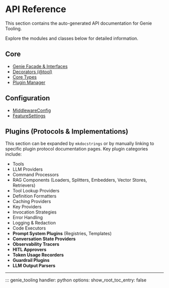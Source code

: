 # API Reference

This section contains the auto-generated API documentation for Genie Tooling.

Explore the modules and classes below for detailed information.

## Core

*   [Genie Facade & Interfaces](genie_facade.md)
*   [Decorators (@tool)](decorators.md)
*   [Core Types](core_types.md) 
*   [Plugin Manager](plugin_manager.md)

## Configuration

*   [MiddlewareConfig](config_models.md)
*   [FeatureSettings](config_features.md)

## Plugins (Protocols & Implementations)
This section can be expanded by `mkdocstrings` or by manually linking to specific plugin protocol documentation pages. Key plugin categories include:
*   Tools
*   LLM Providers
*   Command Processors
*   RAG Components (Loaders, Splitters, Embedders, Vector Stores, Retrievers)
*   Tool Lookup Providers
*   Definition Formatters
*   Caching Providers
*   Key Providers
*   Invocation Strategies
*   Error Handling
*   Logging & Redaction
*   Code Executors
*   **Prompt System Plugins** (Registries, Templates)
*   **Conversation State Providers**
*   **Observability Tracers**
*   **HITL Approvers**
*   **Token Usage Recorders**
*   **Guardrail Plugins**
*   **LLM Output Parsers**

---

::: genie_tooling
    handler: python
    options:
      show_root_toc_entry: false